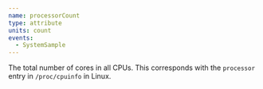 ```yaml
---
name: processorCount
type: attribute
units: count
events:
  - SystemSample
---
```


The total number of cores in all CPUs. This corresponds with the `processor` entry in `/proc/cpuinfo` in Linux.